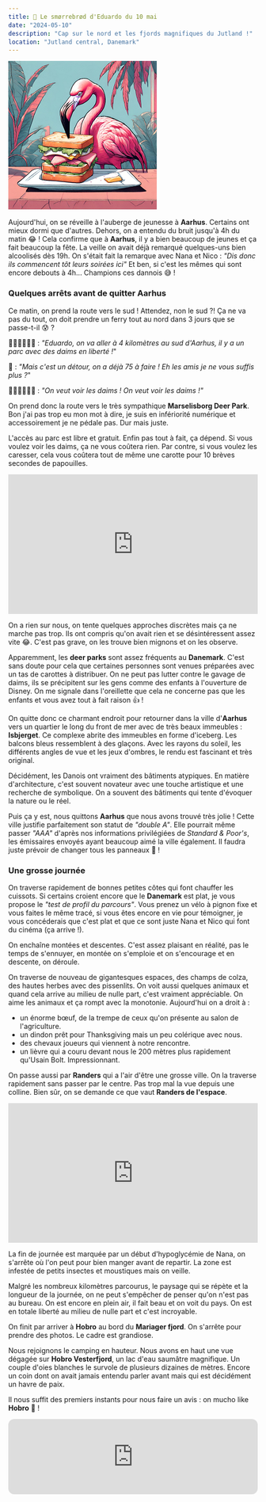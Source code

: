 ```yaml
---
title: 🥪 Le smørrebrød d'Eduardo du 10 mai
date: "2024-05-10"
description: "Cap sur le nord et les fjords magnifiques du Jutland !"
location: "Jutland central, Danemark"
---
```


![Smorrebrod d'Eduardo](../smorrebrod_eduardo.png)

Aujourd'hui, on se réveille à l'auberge de jeunesse à **Aarhus**. Certains ont mieux dormi que d'autres. Dehors, on a entendu du bruit jusqu'à 4h du matin 😂 ! Cela confirme que à **Aarhus**, il y a bien beaucoup de jeunes et ça fait beaucoup la fête. La veille on avait déjà remarqué quelques-uns bien alcoolisés dès 19h. On s'était fait la remarque avec Nana et Nico : _"Dis donc ils commencent tôt leurs soirées ici"_ Et ben, si c'est les mêmes qui sont encore debouts à 4h... Champions ces dannois 😅 !

### Quelques arrêts avant de quitter Aarhus

Ce matin, on prend la route vers le sud ! Attendez, non le sud ?! Ça ne va pas du tout, on doit prendre un ferry tout au nord dans 3 jours que se passe-t-il 😰 ?

🧍🏼‍♀️🧍🏼‍♂️ : _"Eduardo, on va aller à 4 kilomètres au sud d'Aarhus, il y a un parc avec des daims en liberté !_"

🦩 : _"Mais c'est un détour, on a déjà 75 à faire ! Eh les amis je ne vous suffis plus ?_"

🧍🏼‍♀️🧍🏼‍♂️ : _"On veut voir les daims ! On veut voir les daims !"_

On prend donc la route vers le très sympathique **Marselisborg Deer Park**. Bon j'ai pas trop eu mon mot à dire, je suis en infériorité numérique et accessoirement je ne pédale pas. Dur mais juste.

L'accès au parc est libre et gratuit. Enfin pas tout à fait, ça dépend. Si vous voulez voir les daims, ça ne vous coûtera rien. Par contre, si vous voulez les caresser, cela vous coûtera tout de même une carotte pour 10 brèves secondes de papouilles.

<div style="width: 100%; height: 0; position: relative; padding-bottom: 56%;"><iframe src="https://giphy.com/embed/hU6YIZMZ10KORSzbLm" style="top: 0; left: 0; width: 100%; height: 100%; position: absolute; border: 0;" allowfullscreen scrolling="no" allow="encrypted-media;" class="giphy-embed"></iframe></div>

On a rien sur nous, on tente quelques approches discrètes mais ça ne marche pas trop. Ils ont compris qu'on avait rien et se désintéressent assez vite 😂. C'est pas grave, on les trouve bien mignons et on les observe.

Apparemment, les **deer parks** sont assez fréquents au **Danemark**. C'est sans doute pour cela que certaines personnes sont venues préparées avec un tas de carottes à distribuer. On ne peut pas lutter contre le gavage de daims, ils se précipitent sur les gens comme des enfants à l'ouverture de Disney. On me signale dans l'oreillette que cela ne concerne pas que les enfants et vous avez tout à fait raison 👍 !

On quitte donc ce charmant endroit pour retourner dans la ville d'**Aarhus** vers un quartier le long du front de mer avec de très beaux immeubles : **Isbjerget**. Ce complexe abrite des immeubles en forme d'iceberg. Les balcons bleus ressemblent à des glaçons. Avec les rayons du soleil, les différents angles de vue et les jeux d'ombres, le rendu est fascinant et très original.

Décidément, les Danois ont vraiment des bâtiments atypiques. En matière d'architecture, c'est souvent novateur avec une touche artistique et une recherche de symbolique. On a souvent des bâtiments qui tente d'évoquer la nature ou le réel.

Puis ça y est, nous quittons **Aarhus** que nous avons trouvé très jolie ! Cette ville justifie parfaitement son statut de _"double A"_. Elle pourrait même passer _"AAA"_ d'après nos informations privilégiées de _Standard & Poor's_, les émissaires envoyés ayant beaucoup aimé la ville également. Il faudra juste prévoir de changer tous les panneaux 🤔 !

### Une grosse journée

On traverse rapidement de bonnes petites côtes qui font chauffer les cuissots. Si certains croient encore que le **Danemark** est plat, je vous propose le _"test de profil du parcours"_. Vous prenez un vélo à pignon fixe et vous faites le même tracé, si vous êtes encore en vie pour témoigner, je vous concéderais que c'est plat et que ce sont juste Nana et Nico qui font du cinéma (ça arrive !).

On enchaîne montées et descentes. C'est assez plaisant en réalité, pas le temps de s'ennuyer, en montée on s'emploie et on s'encourage et en descente, on déroule.

On traverse de nouveau de gigantesques espaces, des champs de colza, des hautes herbes avec des pissenlits. On voit aussi quelques animaux et quand cela arrive au milieu de nulle part, c'est vraiment appréciable. On aime les animaux et ça rompt avec la monotonie. Aujourd'hui on a droit à :

- un énorme bœuf, de la trempe de ceux qu'on présente au salon de l'agriculture.
- un dindon prêt pour Thanksgiving mais un peu colérique avec nous.
- des chevaux joueurs qui viennent à notre rencontre.
- un lièvre qui a couru devant nous le 200 mètres plus rapidement qu'Usain Bolt. Impressionnant.

On passe aussi par **Randers** qui a l'air d'être une grosse ville. On la traverse rapidement sans passer par le centre. Pas trop mal la vue depuis une colline. Bien sûr, on se demande ce que vaut **Randers de l'espace**.

<div style="width: 100%; height: 0; position: relative; padding-bottom: 56%;"><iframe src="https://giphy.com/embed/huAqJiUKwDATm" style="top: 0; left: 0; width: 100%; height: 100%; position: absolute; border: 0;" allowfullscreen scrolling="no" allow="encrypted-media;" class="giphy-embed"></iframe></div>

La fin de journée est marquée par un début d'hypoglycémie de Nana, on s'arrête où l'on peut pour bien manger avant de repartir. La zone est infestée de petits insectes et moustiques mais on veille.

Malgré les nombreux kilomètres parcourus, le paysage qui se répète et la longueur de la journée, on ne peut s'empêcher de penser qu'on n'est pas au bureau. On est encore en plein air, il fait beau et on voit du pays. On est en totale liberté au milieu de nulle part et c'est incroyable.

On finit par arriver à **Hobro** au bord du **Mariager fjord**. On s'arrête pour prendre des photos. Le cadre est grandiose.

Nous rejoignons le camping en hauteur. Nous avons en haut une vue dégagée sur **Hobro Vesterfjord**, un lac d'eau saumâtre magnifique. Un couple d'oies blanches le survole de plusieurs dizaines de mètres. Encore un coin dont on avait jamais entendu parler avant mais qui est décidément un havre de paix.

Il nous suffit des premiers instants pour nous faire un avis : on mucho like **Hobro** 🤩 !

<iframe style="border-radius:12px" src="https://open.spotify.com/embed/track/0ZVqRjg67kN2FaOsy6EeIx?utm_source=generator" width="100%" height="152" frameBorder="0" allow="autoplay; clipboard-write; encrypted-media; picture-in-picture" loading="lazy"></iframe>
